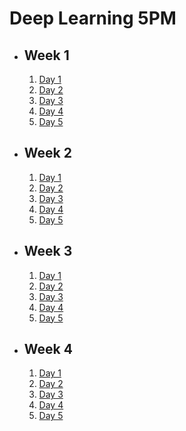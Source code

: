 # Deep Learning 5PM

- ## Week 1

   1. [Day 1](https://www.facebook.com/iCodeguru/videos/921079022890677)
   2. [Day 2](https://www.facebook.com/iCodeguru/videos/778599404087522)
   3. [Day 3](https://www.facebook.com/iCodeguru/videos/1542704793227461)
   4. [Day 4](https://www.facebook.com/iCodeguru/videos/400043595837211)
   5. [Day 5](https://www.facebook.com/iCodeguru/videos/351152344491639)

- ## Week 2

   1. [Day 1](https://www.facebook.com/iCodeguru/videos/2813257342157878)
   2. [Day 2](https://www.facebook.com/iCodeguru/videos/1490661258184306)
   3. [Day 3](https://www.facebook.com/iCodeguru/videos/2374025372787420)
   4. [Day 4](https://www.facebook.com/iCodeguru/videos/1169933934383347)
   5. [Day 5](https://www.facebook.com/iCodeguru/videos/1525041895002074)

- ## Week 3

   1. [Day 1](https://www.facebook.com/iCodeguru/videos/708471584776885)
   2. [Day 2](https://www.facebook.com/iCodeguru/videos/246715981742794)
   3. [Day 3](https://www.facebook.com/iCodeguru/videos/1572313646880681)
   4. [Day 4](https://www.facebook.com/iCodeguru/videos/922475162669567)
   5. [Day 5](https://www.facebook.com/iCodeguru/videos/2079319062431182)

- ## Week 4

   1. [Day 1](https://www.facebook.com/iCodeguru/videos/770739931609200)
   2. [Day 2](https://www.facebook.com/iCodeguru/videos/1580190369488265)
   3. [Day 3]()
   4. [Day 4](https://www.facebook.com/iCodeguru/videos/411578291240210)
   5. [Day 5](https://www.facebook.com/iCodeguru/videos/391302436965778)

<!-- - ## Week

   1. [Day 1]()
   2. [Day 2]()
   3. [Day 3]()
   4. [Day 4]()
   5. [Day 5]() -->